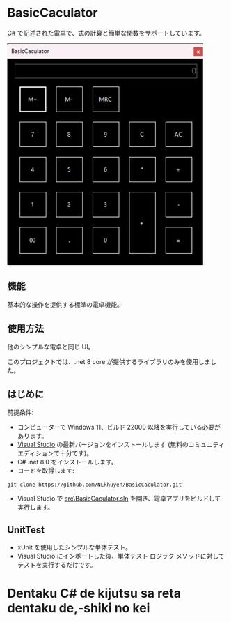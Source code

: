 # BasicCaculator

C# で記述された電卓で、式の計算と簡単な関数をサポートしています。

<img src="BasicCaculator/Docs/Image/ScreenShot2024-07-20%20164147.png" alt="Calculator Screenshot" width="450px" />

## 機能
基本的な操作を提供する標準の電卓機能。

## 使用方法

他のシンプルな電卓と同じ UI。

このプロジェクトでは、.net 8 core が提供するライブラリのみを使用しました。

## はじめに
前提条件:
- コンピューターで Windows 11、ビルド 22000 以降を実行している必要があります。
- [Visual Studio](https://developer.microsoft.com/en-us/windows/downloads) の最新バージョンをインストールします (無料のコミュニティ エディションで十分です)。
- C# .net 8.0 をインストールします。
- コードを取得します:
```
git clone https://github.com/NLkhuyen/BasicCaculator.git
```
- Visual Studio で [src\BasicCaculator.sln](/src/BasicCaculator.sln) を開き、電卓アプリをビルドして実行します。

## UnitTest
- xUnit を使用したシンプルな単体テスト。
- Visual Studio にインポートした後、単体テスト ロジック メソッドに対してテストを実行するだけです。
# Dentaku C# de kijutsu sa reta dentaku de,-shiki no kei
